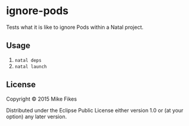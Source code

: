 # ignore-pods

Tests what it is like to ignore Pods within a Natal project.

## Usage

1. `natal deps`
2. `natal launch`

## License

Copyright © 2015 Mike Fikes

Distributed under the Eclipse Public License either version 1.0 or (at
your option) any later version.
